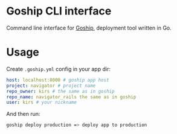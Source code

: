 # Goship CLI interface

Command line interface for [Goship](https://github.com/gengo/goship/), deployment tool written in Go.

# Usage

Create `.goship.yml` config in your app dir:

```yaml
host: localhost:8000 # goship app host
project: navigator # project name
repo_owner: kirs # the same as in goship
repo_name: navigator_rails the same as in goship
user: kirs # your nickname
```

And then run:

```bash
goship deploy production => deploy app to production
```
